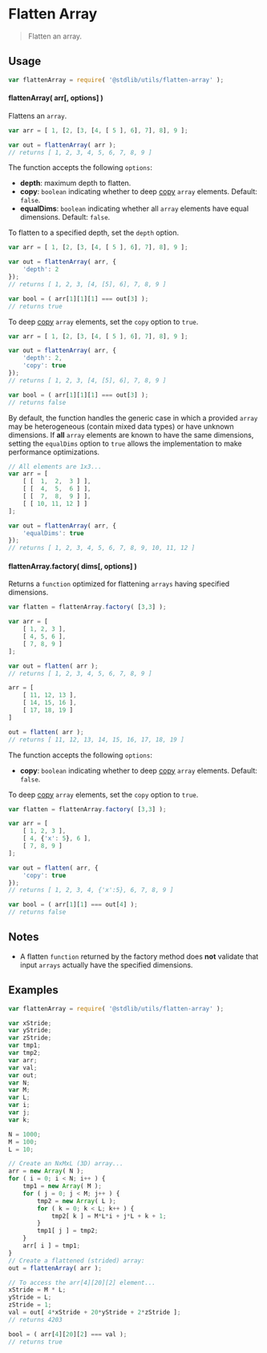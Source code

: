 # Flatten Array

> Flatten an array.


<section class="usage">

## Usage

``` javascript
var flattenArray = require( '@stdlib/utils/flatten-array' );
```


#### flattenArray( arr\[, options\] )

Flattens an `array`.

``` javascript
var arr = [ 1, [2, [3, [4, [ 5 ], 6], 7], 8], 9 ];

var out = flattenArray( arr );
// returns [ 1, 2, 3, 4, 5, 6, 7, 8, 9 ]
```

The function accepts the following `options`:

* __depth__: maximum depth to flatten.
* __copy__: `boolean` indicating whether to deep [copy][@stdlib/utils/copy] `array` elements. Default: `false`.
* __equalDims__: `boolean` indicating whether all `array` elements have equal dimensions. Default: `false`.

To flatten to a specified depth, set the `depth` option.

``` javascript
var arr = [ 1, [2, [3, [4, [ 5 ], 6], 7], 8], 9 ];

var out = flattenArray( arr, {
    'depth': 2
});
// returns [ 1, 2, 3, [4, [5], 6], 7, 8, 9 ]

var bool = ( arr[1][1][1] === out[3] );
// returns true
```

To deep [copy][@stdlib/utils/copy] `array` elements, set the `copy` option to `true`.

``` javascript
var arr = [ 1, [2, [3, [4, [ 5 ], 6], 7], 8], 9 ];

var out = flattenArray( arr, {
    'depth': 2,
    'copy': true
});
// returns [ 1, 2, 3, [4, [5], 6], 7, 8, 9 ]

var bool = ( arr[1][1][1] === out[3] );
// returns false
```

By default, the function handles the generic case in which a provided `array` may be heterogeneous (contain mixed data types) or have unknown dimensions. If __all__ `array` elements are known to have the same dimensions, setting the `equalDims` option to `true` allows the implementation to make performance optimizations.

``` javascript
// All elements are 1x3...
var arr = [
    [ [  1,  2,  3 ] ],
    [ [  4,  5,  6 ] ],
    [ [  7,  8,  9 ] ],
    [ [ 10, 11, 12 ] ]
];

var out = flattenArray( arr, {
    'equalDims': true
});
// returns [ 1, 2, 3, 4, 5, 6, 7, 8, 9, 10, 11, 12 ]
```


#### flattenArray.factory( dims\[, options\] )

Returns a `function` optimized for flattening `arrays` having specified dimensions.

``` javascript
var flatten = flattenArray.factory( [3,3] );

var arr = [
    [ 1, 2, 3 ],
    [ 4, 5, 6 ],
    [ 7, 8, 9 ]
];

var out = flatten( arr );
// returns [ 1, 2, 3, 4, 5, 6, 7, 8, 9 ]

arr = [
    [ 11, 12, 13 ],
    [ 14, 15, 16 ],
    [ 17, 18, 19 ]
]

out = flatten( arr );
// returns [ 11, 12, 13, 14, 15, 16, 17, 18, 19 ]
```

The function accepts the following `options`:

* __copy__: `boolean` indicating whether to deep [copy][@stdlib/utils/copy] `array` elements. Default: `false`.

To deep [copy][@stdlib/utils/copy] `array` elements, set the `copy` option to `true`.

``` javascript
var flatten = flattenArray.factory( [3,3] );

var arr = [
    [ 1, 2, 3 ],
    [ 4, {'x': 5}, 6 ],
    [ 7, 8, 9 ]
];

var out = flatten( arr, {
    'copy': true
});
// returns [ 1, 2, 3, 4, {'x':5}, 6, 7, 8, 9 ]

var bool = ( arr[1][1] === out[4] );
// returns false
```

</section>

<!-- /.usage -->


<section class="notes">

## Notes

* A flatten `function` returned by the factory method does __not__ validate that input `arrays` actually have the specified dimensions.

</section>

<!-- /.notes -->


<section class="examples">

## Examples

``` javascript
var flattenArray = require( '@stdlib/utils/flatten-array' );

var xStride;
var yStride;
var zStride;
var tmp1;
var tmp2;
var arr;
var val;
var out;
var N;
var M;
var L;
var i;
var j;
var k;

N = 1000;
M = 100;
L = 10;

// Create an NxMxL (3D) array...
arr = new Array( N );
for ( i = 0; i < N; i++ ) {
    tmp1 = new Array( M );
    for ( j = 0; j < M; j++ ) {
        tmp2 = new Array( L );
        for ( k = 0; k < L; k++ ) {
            tmp2[ k ] = M*L*i + j*L + k + 1;
        }
        tmp1[ j ] = tmp2;
    }
    arr[ i ] = tmp1;
}
// Create a flattened (strided) array:
out = flattenArray( arr );

// To access the arr[4][20][2] element...
xStride = M * L;
yStride = L;
zStride = 1;
val = out[ 4*xStride + 20*yStride + 2*zStride ];
// returns 4203

bool = ( arr[4][20][2] === val );
// returns true
```

</section>

<!-- /.examples -->


<section class="links">

<!-- FIXME: link -->

[@stdlib/utils/copy]: https://github.com/stdlib-js/stdlib

</section>

<!-- /.links -->
